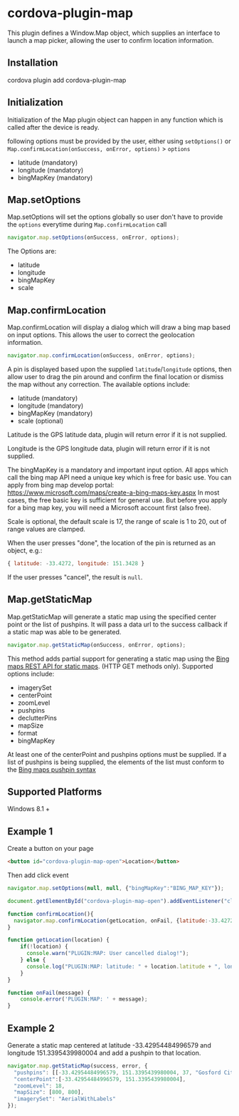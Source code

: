 # cordova-plugin-map

This plugin defines a Window.Map object, which supplies an interface to launch a map picker, allowing the user to confirm location information.

## Installation

cordova plugin add cordova-plugin-map

## Initialization

Initialization of the Map plugin object can happen in any function which is called after the device is ready.

following options must be provided by the user, either using `setOptions()` or `Map.confirmLocation(onSuccess, onError, options)` &gt; `options`

- latitude (mandatory)
- longitude (mandatory)
- bingMapKey (mandatory)

## Map.setOptions

Map.setOptions will set the options globally so user don't have to provide the `options` everytime during `Map.confirmLocation` call

```javascript
navigator.map.setOptions(onSuccess, onError, options);
```
The Options are:
- latitude
- longitude
- bingMapKey
- scale

## Map.confirmLocation

Map.confirmLocation will display a dialog which will draw a bing map based on input options. This allows the user to correct the geolocation information.

```javascript
navigator.map.confirmLocation(onSuccess, onError, options);
```
A pin is displayed based upon the supplied `latitude`/`longitude` options, then allow user to drag the pin around and confirm the final location or dismiss the map without any correction. The available options include:

- latitude (mandatory)
- longitude (mandatory)
- bingMapKey (mandatory)
- scale (optional)

Latitude is the GPS latitude data, plugin will return error if it is not supplied.

Longitude is the GPS longitude data, plugin will return error if it is not supplied.

The bingMapKey is a mandatory and important input option. All apps which call the bing map API need a unique key which is free for basic use. You can apply from bing map develop portal: https://www.microsoft.com/maps/create-a-bing-maps-key.aspx
In most cases, the free basic key is sufficient for general use. But before you apply for a bing map key, you will need a Microsoft account first (also free).

Scale is optional, the default scale is 17, the range of scale is 1 to 20, out of range values are clamped.

When the user presses "done", the location of the pin is returned as an object, e.g.:

```javascript
{ latitude: -33.4272, longitude: 151.3428 }
```

If the user presses "cancel", the result is `null`.

## Map.getStaticMap

Map.getStaticMap will generate a static map using the specified center point or the list of pushpins. It will pass a data url
to the success callback if a static map was able to be generated.

```javascript
navigator.map.getStaticMap(onSuccess, onError, options);
```

This method adds partial support for generating a static map using the [Bing maps REST API for static maps](https://msdn.microsoft.com/en-us/library/ff701724.aspx). (HTTP GET methods only).
Supported options include:

- imagerySet
- centerPoint
- zoomLevel
- pushpins
- declutterPins
- mapSize
- format
- bingMapKey

At least one of the centerPoint and pushpins options must be supplied. If a list of pushpins is being supplied, the elements of the list must conform to the [Bing maps pushpin syntax](https://msdn.microsoft.com/en-us/library/ff701719.aspx)


## Supported Platforms

Windows 8.1 +

## Example 1

Create a button on your page

```html
<button id="cordova-plugin-map-open">Location</button>
```

Then add click event

```javascript
navigator.map.setOptions(null, null, {"bingMapKey":"BING_MAP_KEY"});

document.getElementById("cordova-plugin-map-open").addEventListener("click", confirmLocation, false);

function confirmLocation(){
  navigator.map.confirmLocation(getLocation, onFail, {latitude:-33.4272, longitude:151.3428});
}

function getLocation(location) {
    if(!location) {
      console.warn("PLUGIN:MAP: User cancelled dialog!");
    } else {
      console.log("PLUGIN:MAP: latitude: " + location.latitude + ", longitude: " + location.longitude);
    }
}

function onFail(message) {
    console.error('PLUGIN:MAP: ' + message);
}

```

## Example 2

Generate a static map centered at latitude -33.42954484996579 and longitude 151.3395439980004 and
add a pushpin to that location.

```javascript
navigator.map.getStaticMap(success, error, {
  "pushpins": [[-33.42954484996579, 151.3395439980004, 37, "Gosford City Park"]],
  "centerPoint":[-33.42954484996579, 151.3395439980004],
  "zoomLevel": 18,
  "mapSize": [800, 800],
  "imagerySet": "AerialWithLabels"
});
```
